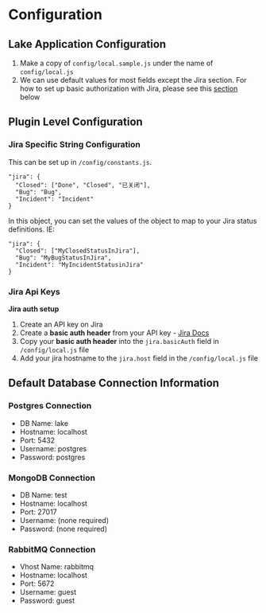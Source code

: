 # Configuration

## Lake Application Configuration

1. Make a copy of `config/local.sample.js` under the name of `config/local.js`
2. We can use default values for most fields except the Jira section. For how to set up basic authorization with Jira, please see this [section](#jira) below

## Plugin Level Configuration

### Jira Specific String Configuration

This can be set up in `/config/constants.js`.

```
"jira": {
  "Closed": ["Done", "Closed", "已关闭"],
  "Bug": "Bug",
  "Incident": "Incident"
}
```

In this object, you can set the values of the object to map to your Jira status definitions. IE:

```
"jira": {
  "Closed": ["MyClosedStatusInJira"],
  "Bug": "MyBugStatusInJira",
  "Incident": "MyIncidentStatusinJira"
}
```

### Jira Api Keys

__Jira auth setup__

1. Create an API key on Jira
3. Create a __basic auth header__ from your API key - [Jira Docs](https://developer.atlassian.com/cloud/jira/platform/basic-auth-for-rest-apis/#supply-basic-auth-headers)
3. Copy your __basic auth header__ into the `jira.basicAuth` field in `/config/local.js` file
4. Add your jira hostname to the `jira.host` field in the `/config/local.js` file

## Default Database Connection Information

### Postgres Connection

- DB Name: lake
- Hostname: localhost
- Port: 5432
- Username: postgres
- Password: postgres

### MongoDB Connection

- DB Name: test
- Hostname: localhost
- Port: 27017
- Username: (none required)
- Password: (none required)

### RabbitMQ Connection

- Vhost Name: rabbitmq
- Hostname: localhost
- Port: 5672
- Username: guest
- Password: guest